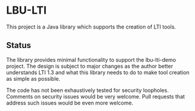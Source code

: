 # LBU-LTI

This project is a Java library which supports the creation of LTI tools.

##  Status

The library provides minimal functionality to support the lbu-lti-demo project. The design is subject to major changes as the author better understands LTI 1.3 and what this library needs to do to make tool creation as simple as possible.

The code has not been exhaustively tested for security loopholes. Comments on security issues would be very welcome. Pull requests that address such issues would be even more welcome.

